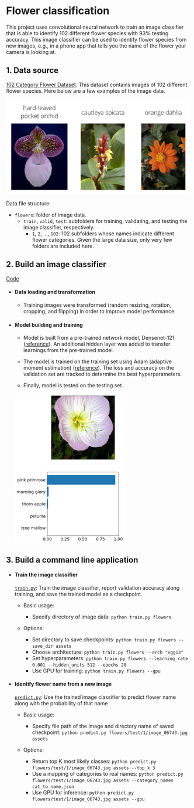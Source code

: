 # Flower classification

This project uses convolutional neural network to train an image classifier that is able to identify 102 different flower species with 93% testing accuracy. This image classifier can be used to identify flower species from new images, e.g., in a phone app that tells you the name of the flower your camera is looking at.

## 1. Data source

[102 Category Flower Dataset](http://www.robots.ox.ac.uk/~vgg/data/flowers/102/index.html). This dataset contains images of 102 different flower species. Here below are a few examples of the image data.

<img src='assets/Flowers.png' width=500px>

Data file structure:

- `flowers`: folder of image data.
    - `train`, `valid`, `test`: subfolders for training, validating, and testing the image classifier, respectively.
        - `1`, `2`, ..., `102`: 102 subfolders whose names indicate different flower categories. Given the large data size, only very few folders are included here.

## 2. Build an image classifier

[Code](Image_Classifier_Project.ipynb)

- #### Data loading and transformation

    - Training images were transformed (random resizing, rotation, cropping, and flipping) in order to improve model performance.

- #### Model building and training

    - Model is built from a pre-trained network model, Densenet-121 ([reference](https://arxiv.org/pdf/1608.06993.pdf)). An additional hidden layer was added to transfer learnings from the pre-trained model.

    - The model is trained on the training set using Adam (adaptive moment estimation) ([reference](https://arxiv.org/abs/1412.6980)). The loss and accuracy on the validation set are tracked to determine the best hyperparameters.

    - Finally, model is tested on the testing set.

    <img src="assets/inference_example2.png" width=300>

## 3. Build a command line application

- #### Train the image classifier

    [`train.py`](train.py): Train the image classifier, report validation accuracy along training, and save the trained model as a checkpoint.

    - Basic usage:
        - Specify directory of image data: `python train.py flowers`

    - Options:
        - Set directory to save checkpoints: `python train.py flowers --save_dir assets`
        - Choose architecture: `python train.py flowers --arch "vgg13"`
        - Set hyperparameters: `python train.py flowers --learning_rate 0.001 --hidden_units 512 --epochs 20`
        - Use GPU for training: `python train.py flowers --gpu`

- #### Identify flower name from a new image

    [`predict.py`](predict.py): Use the trained image classifier to predict flower name along with the probability of that name

    - Basic usage: 
        - Specify file path of the image and directory name of saved checkpoint: `python predict.py flowers/test/1/image_06743.jpg assets`

    - Options:
        - Return top K most likely classes: `python predict.py flowers/test/1/image_06743.jpg assets --top_k 3`
        - Use a mapping of categories to real names: `python predict.py flowers/test/1/image_06743.jpg assets --category_names cat_to_name.json`
        - Use GPU for inference: `python predict.py flowers/test/1/image_06743.jpg assets --gpu`
